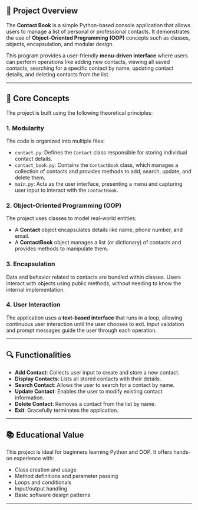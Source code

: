 ## 📖 Project Overview

The **Contact Book** is a simple Python-based console application that allows users to manage a list of personal or professional contacts. It demonstrates the use of **Object-Oriented Programming (OOP)** concepts such as classes, objects, encapsulation, and modular design.

This program provides a user-friendly **menu-driven interface** where users can perform operations like adding new contacts, viewing all saved contacts, searching for a specific contact by name, updating contact details, and deleting contacts from the list.

---

## 🧩 Core Concepts

The project is built using the following theoretical principles:

### 1. **Modularity**

The code is organized into multiple files:

* `contact.py`: Defines the `Contact` class responsible for storing individual contact details.
* `contact_book.py`: Contains the `ContactBook` class, which manages a collection of contacts and provides methods to add, search, update, and delete them.
* `main.py`: Acts as the user interface, presenting a menu and capturing user input to interact with the `ContactBook`.

### 2. **Object-Oriented Programming (OOP)**

The project uses classes to model real-world entities:

* A **Contact** object encapsulates details like name, phone number, and email.
* A **ContactBook** object manages a list (or dictionary) of contacts and provides methods to manipulate them.

### 3. **Encapsulation**

Data and behavior related to contacts are bundled within classes. Users interact with objects using public methods, without needing to know the internal implementation.

### 4. **User Interaction**

The application uses a **text-based interface** that runs in a loop, allowing continuous user interaction until the user chooses to exit. Input validation and prompt messages guide the user through each operation.

---

## 🔍 Functionalities

* **Add Contact**: Collects user input to create and store a new contact.
* **Display Contacts**: Lists all stored contacts with their details.
* **Search Contact**: Allows the user to search for a contact by name.
* **Update Contact**: Enables the user to modify existing contact information.
* **Delete Contact**: Removes a contact from the list by name.
* **Exit**: Gracefully terminates the application.

---

## 📚 Educational Value

This project is ideal for beginners learning Python and OOP. It offers hands-on experience with:

* Class creation and usage
* Method definitions and parameter passing
* Loops and conditionals
* Input/output handling
* Basic software design patterns

---

